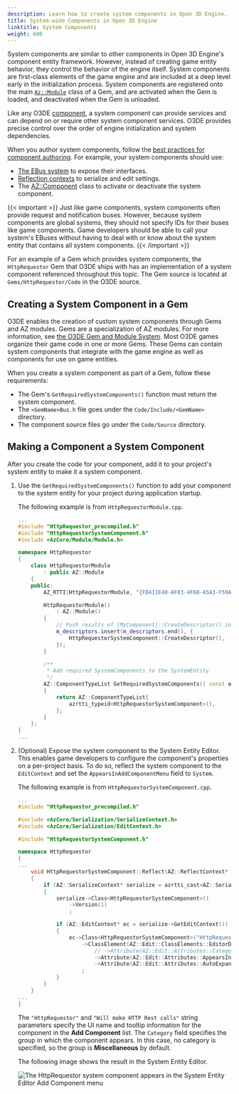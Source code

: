 ```yaml
---
description: Learn how to create system components in Open 3D Engine.
title: System-wide Components in Open 3D Engine
linktitle: System Components
weight: 600
---
```


System components are similar to other components in Open 3D Engine's component entity framework. However, instead of creating game entity behavior, they control the behavior of the engine itself. System components are first-class elements of the game engine and are included at a deep level early in the initialization process. System components are registered onto the main [`Az::Module`](/docs/api/frameworks/azcore/class_a_z_1_1_module.html) class of a Gem, and are activated when the Gem is loaded, and deactivated when the Gem is unloaded.

Like any O3DE [component](/docs/user-guide/programming/components/create-component/), a system component can provide services and can depend on or require other system component services. O3DE provides precise control over the order of engine initialization and system dependencies.

When you author system components, follow the [best practices for component authoring](/docs/user-guide/programming/components/entity-system-pg-components-ebuses-best-practices). For example, your system components should use:

* [The EBus system](/docs/user-guide/programming/ebus) to expose their interfaces.
* [Reflection contexts](/docs/user-guide/programming/components/reflection/) to serialize and edit settings.
* The [AZ::Component](/docs/api/frameworks/azcore/class_a_z_1_1_component.html) class to activate or deactivate the system component.

{{< important >}}
Just like game components, system components often provide request and notification buses. However, because system components are global systems, they should not specify IDs for their buses like game components. Game developers should be able to call your system's EBuses without having to deal with or know about the system entity that contains all system components.
{{< /important >}}

For an example of a Gem which provides system components, the `HttpRequestor` Gem that O3DE ships with has an implementation of a system component referenced throughout this topic. The Gem source is located at `Gems/HttpRequestor/Code` in the O3DE source.

## Creating a System Component in a Gem

O3DE enables the creation of custom system components through Gems and AZ modules. Gems are a specialization of AZ modules. For more information, see [the O3DE Gem and Module System](/docs/user-guide/programming/gems/overview). Most O3DE games organize their game code in one or more Gems. These Gems can contain system components that integrate with the game engine as well as components for use on game entities.

When you create a system component as part of a Gem, follow these requirements:

* The Gem's `GetRequiredSystemComponents()` function must return the system component.
* The `<GemName>Bus.h` file goes under the `Code/Include/<GemName>` directory.
* The component source files go under the `Code/Source` directory.

## Making a Component a System Component

After you create the code for your component, add it to your project's system entity to make it a system component.

1. Use the `GetRequiredSystemComponents()` function to add your component to the system entity for your project during application startup.

   The following example is from `HttpRequestorModule.cpp`.

   ```cpp
   ...
   #include "HttpRequestor_precompiled.h"
   #include "HttpRequestorSystemComponent.h"
   #include <AzCore/Module/Module.h>

   namespace HttpRequestor
   {
       class HttpRequestorModule
           : public AZ::Module
       {
       public:
           AZ_RTTI(HttpRequestorModule, "{FD411E40-AF83-4F6B-A5A3-F59AB71150BF}", AZ::Module);

           HttpRequestorModule()
               : AZ::Module()
           {
               // Push results of [MyComponent]::CreateDescriptor() into m_descriptors here.
               m_descriptors.insert(m_descriptors.end(), {
                   HttpRequestorSystemComponent::CreateDescriptor(),
               });
           }

           /**
            * Add required SystemComponents to the SystemEntity.
            */
           AZ::ComponentTypeList GetRequiredSystemComponents() const override
           {
               return AZ::ComponentTypeList{
                   azrtti_typeid<HttpRequestorSystemComponent>(),
               };
           }
       };
   }
   ...
   ```

1. (Optional) Expose the system component to the System Entity Editor. This enables game developers to configure the component's properties on a per-project basis. To do so, reflect the system component to the `EditContext` and set the `AppearsInAddComponentMenu` field to `System`.

   The following example is from `HttpRequestorSystemComponent.cpp`.

   ```cpp
   ...
   #include "HttpRequestor_precompiled.h"

   #include <AzCore/Serialization/SerializeContext.h>
   #include <AzCore/Serialization/EditContext.h>

   #include "HttpRequestorSystemComponent.h"

   namespace HttpRequestor
   {
   ...
       void HttpRequestorSystemComponent::Reflect(AZ::ReflectContext* context)
       {
           if (AZ::SerializeContext* serialize = azrtti_cast<AZ::SerializeContext*>(context))
           {
               serialize->Class<HttpRequestorSystemComponent>()
                   ->Version(1)
                   ;

               if (AZ::EditContext* ec = serialize->GetEditContext())
               {
                   ec->Class<HttpRequestorSystemComponent>("HttpRequestor", "Will make HTTP Rest calls")
                       ->ClassElement(AZ::Edit::ClassElements::EditorData, "")
                           // ->Attribute(AZ::Edit::Attributes::Category, "") Set a category
                           ->Attribute(AZ::Edit::Attributes::AppearsInAddComponentMenu, AZ_CRC("System"))
                           ->Attribute(AZ::Edit::Attributes::AutoExpand, true)
                       ;
               }
           }
       }
   ...
   }
   ```

    The `"HttpRequestor"` and `"Will make HTTP Rest calls"` string parameters specify the UI name and tooltip information for the component in the **Add Component** list. The `Category` field specifies the group in which the component appears. In this case, no category is specified, so the group is **Miscellaneous** by default.

    The following image shows the result in the System Entity Editor.

    ![The HttpRequestor system component appears in the System Entity Editor Add Component menu](/images/user-guide/programming/components/component-entity-system-pg-creating-system-components-system-editor.png)
